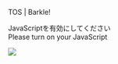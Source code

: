 TOS | Barkle!

JavaScriptを有効にしてください  
Please turn on your JavaScript

![](/static-assets/splash.png?1730357806359)